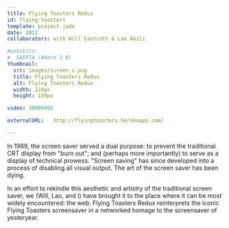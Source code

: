 ```yaml
---
title: Flying Toasters Redux
id: flying-toasters
template: project.jade
date: 2012
collaborators: with Will Eastcott & Lao Akili

#exhibits:
#  GAFFTA (Where 2.0)
thumbnail:
  src: images/screen_s.png
  title: Flying Toasters Redux
  alt: Flying Toasters Redux
  width: 224px
  height: 159px

video: 38009492

externalURL:   http://flyingtoasters.herokuapp.com/

---
```


In 1989, the screen saver served a dual purpose: to prevent the traditional CRT display from "burn out"; and (perhaps more importantly) to serve as a display of technical prowess. "Screen saving" has since developed into a process of disabling all visual output. The art of the screen saver has been dying.
  
In an effort to rekindle this aesthetic and artistry of the traditional screen saver, we (Will, Lao, and I) have brought it to the place where it can be most widely encountered: the web. Flying Toasters Redux reinterprets the iconic Flying Toasters screensaver in a networked homage to the screensaver of yesteryear.

